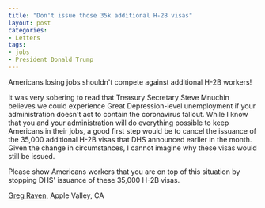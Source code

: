 ```yaml
---
title: "Don't issue those 35k additional H-2B visas"
layout: post
categories:
- Letters
tags:
- jobs
- President Donald Trump
---
```


Americans losing jobs shouldn't compete against additional H-2B workers!

It was very sobering to read that Treasury Secretary Steve Mnuchin believes we could experience Great Depression-level unemployment if your administration doesn't act to contain the coronavirus fallout. While I know that you and your administration will do everything possible to keep Americans in their jobs, a good first step would be to cancel the issuance of the 35,000 additional H-2B visas that DHS announced earlier in the month. Given the change in circumstances, I cannot imagine why these visas would still be issued.

Please show Americans workers that you are on top of this situation by stopping DHS' issuance of these 35,000 H-2B visas.

[Greg Raven](https://www.gregraven.org/), Apple Valley, CA